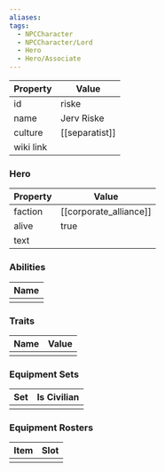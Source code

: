 ```yaml
---
aliases: 
tags:
  - NPCCharacter
  - NPCCharacter/Lord
  - Hero
  - Hero/Associate
---
```


| Property  | Value          |
| :-------- | -------------- |
| id        | riske          |
| name      | Jerv Riske     |
| culture   | [[separatist]] |
| wiki link |                |
### Hero
| Property | Value                  |
| -------- | ---------------------- |
| faction  | [[corporate_alliance]] |
| alive    | true                   |
| text     |                        |

### Abilities
| Name |
| :--: |
|      |

### Traits
| Name | Value |
| ---- | ----- |
|      |       |

### Equipment Sets
| Set | Is Civilian |
| --- | ----------- |
|     |             |

### Equipment Rosters
| Item | Slot |
| ---- | ---- |
|      |      |

